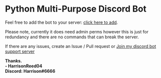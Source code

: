 <h1><strong>Python Multi-Purpose Discord Bot</strong></h1>

<p>Feel free to add the bot to your server: <a href="https://discord.com/developers/applications/773859915806670869/oauth2">click here to add</a>.</p>

<p>Please note, currently it does need admin perms however this is just for redundancy and there are no commands that can break the server.</p>

<p>If there are any issues, create an Issue / Pull request or <a href="https://discord.gg/XVFGVjqmAT">Join my discord bot support server</a></p>


**Thanks.**  
**- HarrisonReed04**  
**Discord: Harrison#6666**  

